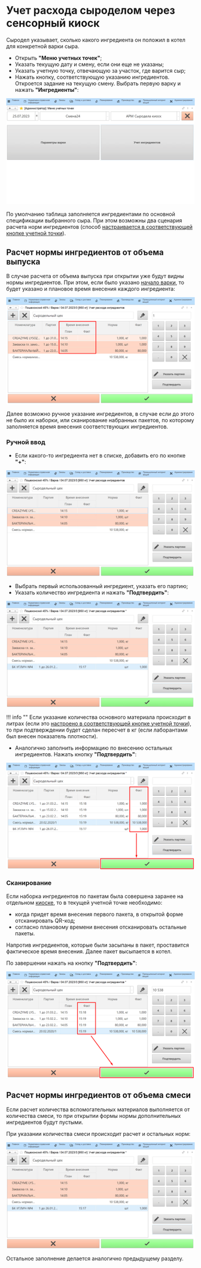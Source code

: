 # Учет расхода сыроделом через сенсорный киоск

Сыродел указывает, сколько какого ингредиента он положил в котел для конкретной варки сыра.

-   Открыть **"Меню учетных точек"**;
-   Указать текущую дату и смену, если они еще не указаны;
-   Указать учетную точку, отвечающую за участок, где варится сыр;
-   Нажать кнопку, соответствующую указанию ингредиентов. Откроется задание на текущую смену. Выбрать первую варку и нажать **"Ингредиенты"**:

![](AccountingSensorKiosk.assets/1.gif)

По умолчанию таблица заполняется ингредиентами по основной спецификации выбранного сыра. При этом возможны два сценария расчета норм ингредиентов (способ [настраивается в соответствующей кнопке учетной точки](../../../../../../CommonInformation/ButtonOfAccountPoint/WorkWithTasks.md)).

## Расчет нормы ингредиентов от объема выпуска

В случае расчета от объема выпуска при открытии уже будут видны нормы ингредиентов. При этом, если было указано [начало варки](../AccountingTimeBeginEndTSD/AccountingTimeBeginEndTSD.md), то будет указано и плановое время внесения каждого ингредиента:

![](AccountingSensorKiosk.assets/1.png)

Далее возможно ручное указание ингредиентов, в случае если до этого не было их наборки, или сканирование набранных пакетов, по которому заполняется время внесения соответствующих ингредиентов. 

### Ручной ввод

-   Если какого-то ингредиента нет в списке, добавить его по кнопке **"+"**:

![](AccountingSensorKiosk.assets/2.gif)

-   Выбрать первый использованный ингредиент, указать его партию;
-   Указать количество ингредиента и нажать **"Подтвердить"**:

![](AccountingSensorKiosk.assets/3.gif)

!!! info ""
    Если указание количества основного материала происходит в литрах (если это [настроено в соответствующей кнопке учетной точки](../../../../../../CommonInformation/ButtonOfAccountPoint/WorkWithTasks.md)), то при подтверждении будет сделан пересчет в кг (если лаборантами был внесен показатель плотности).

-   Аналогично заполнить информацию по внесению остальных ингредиентов. Нажать кнопку **"Подтвердить"**:

![](AccountingSensorKiosk.assets/2.png)

### Сканирование

Если наборка ингредиентов по пакетам была совершена заранее на отдельном [киоске](../../SetIngredients/SetIngredients.md), то в текущей учетной точке необходимо:

- когда придет время внесения первого пакета, в открытой форме отсканировать QR-код;
- согласно плановому времени внесения отсканировать остальные пакеты.

Напротив ингредиентов, которые были засыпаны в пакет, проставится фактическое время внесения. Далее пакет высыпается в котел.
    
По завершении нажать на кнопку **"Подтвердить"**:

![](AccountingSensorKiosk.assets/3.png)

## Расчет нормы ингредиентов от объема смеси

Если расчет количества вспомогательных материалов выполняется от количества смеси, то при открытии формы нормы дополнительных ингредиентов будут пустыми. 

При указании количества смеси происходит расчет и остальных норм:

![](AccountingSensorKiosk.assets/3.gif)

Остальное заполнение делается аналогично предыдущему разделу.